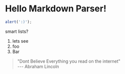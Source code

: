 # Hello Markdown Parser!

```javascript
alert(':)');
```

smart lists?

1. lets see
2. foo
3. Bar


> "Dont Believe Everything you read on the internet"  
--- Abraham Lincoln





